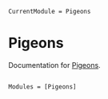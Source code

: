 ```@meta
CurrentModule = Pigeons
```

# Pigeons

Documentation for [Pigeons](https://github.com/Julia-Tempering/Pigeons.jl).

```@index
```

```@autodocs
Modules = [Pigeons]
```

